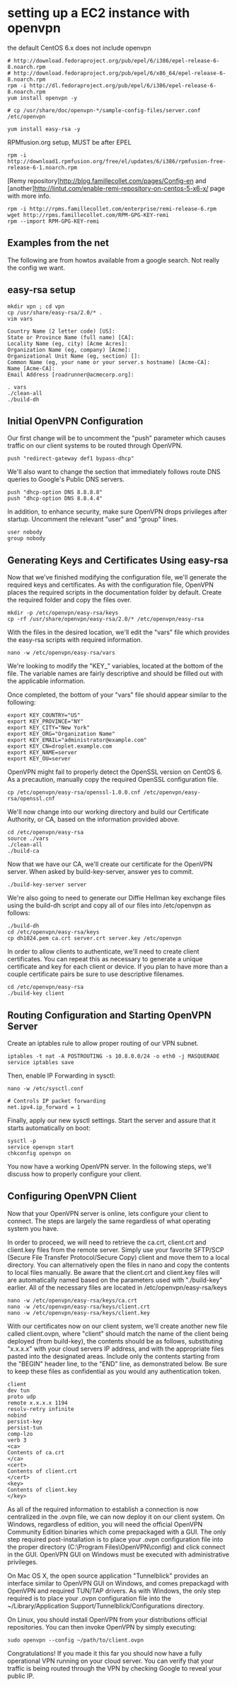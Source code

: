 
setting up a EC2 instance with openvpn
======================================

the default CentOS 6.x does not include openvpn

    # http://download.fedoraproject.org/pub/epel/6/i386/epel-release-6-8.noarch.rpm
    # http://download.fedoraproject.org/pub/epel/6/x86_64/epel-release-6-8.noarch.rpm
    rpm -i http://dl.fedoraproject.org/pub/epel/6/i386/epel-release-6-8.noarch.rpm
    yum install openvpn -y

    # cp /usr/share/doc/openvpn-*/sample-config-files/server.conf /etc/openvpn

    yum install easy-rsa -y

RPMfusion.org setup, MUST be after EPEL

    rpm -i http://download1.rpmfusion.org/free/el/updates/6/i386/rpmfusion-free-release-6-1.noarch.rpm

[Remy repository]<http://blog.famillecollet.com/pages/Config-en>
and [another]<http://lintut.com/enable-remi-repository-on-centos-5-x6-x/>
page with more info.

    rpm -i http://rpms.famillecollet.com/enterprise/remi-release-6.rpm
    wget http://rpms.famillecollet.com/RPM-GPG-KEY-remi
    rpm --import RPM-GPG-KEY-remi

Examples from the net
---------------------

The following are from howtos available from a google search.  Not really
the config we want.

easy-rsa setup
--------------

    mkdir vpn ; cd vpn
    cp /usr/share/easy-rsa/2.0/* .
    vim vars

    Country Name (2 letter code) [US]:
    State or Province Name (full name) [CA]:
    Locality Name (eg, city) [Acme Acres]:
    Organization Name (eg, company) [Acme]:
    Organizational Unit Name (eg, section) []:
    Common Name (eg, your name or your server.s hostname) [Acme-CA]:
    Name [Acme-CA]:
    Email Address [roadrunner@acmecorp.org]:

    . vars
    ./clean-all
    ./build-dh

Initial OpenVPN Configuration
---------

Our first change will be to uncomment the "push" parameter which causes
traffic on our client systems to be routed through OpenVPN.

    push "redirect-gateway def1 bypass-dhcp"

We'll also want to change the section that immediately follows route
DNS queries to Google's Public DNS servers.

    push "dhcp-option DNS 8.8.8.8"
    push "dhcp-option DNS 8.8.4.4"

In addition, to enhance security, make sure OpenVPN drops privileges
after startup. Uncomment the relevant "user" and "group" lines.

    user nobody
    group nobody

Generating Keys and Certificates Using easy-rsa
-----------------------------------------------

Now that we've finished modifying the configuration file, we'll generate
the required keys and certificates. As with the configuration file,
OpenVPN places the required scripts in the documentation folder by
default. Create the required folder and copy the files over.

    mkdir -p /etc/openvpn/easy-rsa/keys
    cp -rf /usr/share/openvpn/easy-rsa/2.0/* /etc/openvpn/easy-rsa

With the files in the desired location, we'll edit the "vars" file which
provides the easy-rsa scripts with required information.

    nano -w /etc/openvpn/easy-rsa/vars

We're looking to modify the "KEY_" variables, located at the bottom of
the file. The variable names are fairly descriptive and should be filled
out with the applicable information.

Once completed, the bottom of your "vars" file should appear similar to
the following:

    export KEY_COUNTRY="US"
    export KEY_PROVINCE="NY"
    export KEY_CITY="New York"
    export KEY_ORG="Organization Name"
    export KEY_EMAIL="administrator@example.com"
    export KEY_CN=droplet.example.com
    export KEY_NAME=server
    export KEY_OU=server

OpenVPN might fail to properly detect the OpenSSL version on CentOS
6. As a precaution, manually copy the required OpenSSL configuration file.

    cp /etc/openvpn/easy-rsa/openssl-1.0.0.cnf /etc/openvpn/easy-rsa/openssl.cnf

We'll now change into our working directory and build our Certificate
Authority, or CA, based on the information provided above.

    cd /etc/openvpn/easy-rsa
    source ./vars
    ./clean-all
    ./build-ca

Now that we have our CA, we'll create our certificate for the OpenVPN
server. When asked by build-key-server, answer yes to commit.

    ./build-key-server server

We're also going to need to generate our Diffie Hellman key exchange files
using the build-dh script and copy all of our files into /etc/openvpn
as follows:

    ./build-dh
    cd /etc/openvpn/easy-rsa/keys
    cp dh1024.pem ca.crt server.crt server.key /etc/openvpn

In order to allow clients to authenticate, we'll need to create client
certificates. You can repeat this as necessary to generate a unique
certificate and key for each client or device. If you plan to have more
than a couple certificate pairs be sure to use descriptive filenames.

    cd /etc/openvpn/easy-rsa
    ./build-key client


Routing Configuration and Starting OpenVPN Server
-------------------------------------------------

Create an iptables rule to allow proper routing of our VPN subnet.

    iptables -t nat -A POSTROUTING -s 10.8.0.0/24 -o eth0 -j MASQUERADE
    service iptables save

Then, enable IP Forwarding in sysctl:

    nano -w /etc/sysctl.conf

    # Controls IP packet forwarding
    net.ipv4.ip_forward = 1

Finally, apply our new sysctl settings. Start the server and assure that
it starts automatically on boot:

    sysctl -p
    service openvpn start
    chkconfig openvpn on

You now have a working OpenVPN server. In the following steps, we'll
discuss how to properly configure your client.


Configuring OpenVPN Client
--------------------------

Now that your OpenVPN server is online, lets configure your client to
connect. The steps are largely the same regardless of what operating
system you have.

In order to proceed, we will need to retrieve the ca.crt, client.crt and
client.key files from the remote server. Simply use your favorite SFTP/SCP
(Secure File Transfer Protocol/Secure Copy) client and move them to a
local directory. You can alternatively open the files in nano and copy
the contents to local files manually. Be aware that the client.crt and
client.key files will are automatically named based on the parameters
used with "./build-key" earlier. All of the necessary files are located
in /etc/openvpn/easy-rsa/keys

    nano -w /etc/openvpn/easy-rsa/keys/ca.crt
    nano -w /etc/openvpn/easy-rsa/keys/client.crt
    nano -w /etc/openvpn/easy-rsa/keys/client.key

With our certificates now on our client system, we'll create another
new file called client.ovpn, where "client" should match the name of
the client being deployed (from build-key), the contents should be as
follows, substituting "x.x.x.x" with your cloud servers IP address, and
with the appropriate files pasted into the designated areas. Include
only the contents starting from the "BEGIN" header line, to the "END"
line, as demonstrated below. Be sure to keep these files as confidential
as you would any authentication token.

    client
    dev tun
    proto udp
    remote x.x.x.x 1194
    resolv-retry infinite
    nobind
    persist-key
    persist-tun
    comp-lzo
    verb 3
    <ca>
    Contents of ca.crt
    </ca>
    <cert>
    Contents of client.crt
    </cert>
    <key>
    Contents of client.key
    </key>

As all of the required information to establish a connection is now
centralized in the .ovpn file, we can now deploy it on our client
system. On Windows, regardless of edition, you will need the official
OpenVPN Community Edition binaries which come prepackaged with a GUI. The
only step required post-installation is to place your .ovpn configuration
file into the proper directory (C:\Program Files\OpenVPN\config) and
click connect in the GUI. OpenVPN GUI on Windows must be executed with
administrative privileges.

On Mac OS X, the open source application "Tunnelblick" provides an
interface similar to OpenVPN GUI on Windows, and comes prepackagd
with OpenVPN and required TUN/TAP drivers. As with Windows, the only
step required is to place your .ovpn configuration file into the
~/Library/Application Support/Tunnelblick/Configurations directory.

On Linux, you should install OpenVPN from your distributions official
repositories. You can then invoke OpenVPN by simply executing:

    sudo openvpn --config ~/path/to/client.ovpn

Congratulations! If you made it this far you should now have a fully
operational VPN running on your cloud server. You can verify that your
traffic is being routed through the VPN by checking Google to reveal
your public IP.
